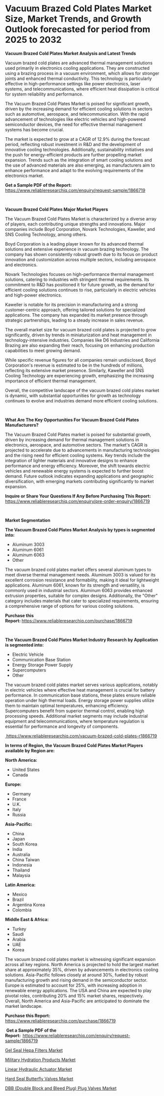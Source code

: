 <p><h1>Vacuum Brazed Cold Plates Market Size, Market Trends, and Growth Outlook forecasted for period from 2025 to 2032</h1></p><p><strong>Vacuum Brazed Cold Plates Market Analysis and Latest Trends</strong></p>
<p><p>Vacuum brazed cold plates are advanced thermal management solutions used primarily in electronics cooling applications. They are constructed using a brazing process in a vacuum environment, which allows for stronger joints and enhanced thermal conductivity. This technology is particularly effective in high-performance settings like power electronics, laser systems, and telecommunications, where efficient heat dissipation is critical for system reliability and performance.</p><p>The Vacuum Brazed Cold Plates Market is poised for significant growth, driven by the increasing demand for efficient cooling solutions in sectors such as automotive, aerospace, and telecommunication. With the rapid advancement of technologies like electric vehicles and high-powered semiconductor devices, the need for effective thermal management systems has become crucial. </p><p>The market is expected to grow at a CAGR of 12.9% during the forecast period, reflecting robust investment in R&D and the development of innovative cooling technologies. Additionally, sustainability initiatives and the push for energy-efficient products are further propelling market expansion. Trends such as the integration of smart cooling solutions and the use of advanced materials are also emerging, as manufacturers aim to enhance performance and adapt to the evolving requirements of the electronics market.</p></p>
<p><strong>Get a Sample PDF of the Report:&nbsp;</strong> <a href="https://www.reliableresearchiq.com/enquiry/request-sample/1866719?utm_campaign=2173&utm_medium=2&utm_source=Github&utm_content=ia&utm_term=31012025&utm_id=vacuum-brazed-cold-plates">https://www.reliableresearchiq.com/enquiry/request-sample/1866719</a></p>
<p>&nbsp;</p>
<p><strong>Vacuum Brazed Cold Plates Major Market Players</strong></p>
<p><p>The Vacuum Brazed Cold Plates Market is characterized by a diverse array of players, each contributing unique strengths and innovations. Major companies include Boyd Corporation, Novark Technologies, Kaweller, and SNS Cooling Technology, among others.</p><p>Boyd Corporation is a leading player known for its advanced thermal solutions and extensive experience in vacuum brazing technology. The company has shown consistently robust growth due to its focus on product innovation and customization across multiple sectors, including aerospace and electronics.</p><p>Novark Technologies focuses on high-performance thermal management solutions, catering to industries with stringent thermal requirements. Its commitment to R&D has positioned it for future growth, as the demand for efficient cooling solutions continues to rise, particularly in electric vehicles and high-power electronics.</p><p>Kaweller is notable for its precision in manufacturing and a strong customer-centric approach, offering tailored solutions for specialized applications. The company has expanded its market presence through strategic partnerships, leading to a steady increase in sales revenue.</p><p>The overall market size for vacuum brazed cold plates is projected to grow significantly, driven by trends in miniaturization and heat management in technology-intensive industries. Companies like D6 Industries and California Brazing are also expanding their reach, focusing on enhancing production capabilities to meet growing demand.</p><p>While specific revenue figures for all companies remain undisclosed, Boyd Corporation's revenue is estimated to be in the hundreds of millions, reflecting its extensive market presence. Similarly, Kaweller and SNS Cooling Technology are experiencing growth, emphasizing the increasing importance of efficient thermal management.</p><p>Overall, the competitive landscape of the vacuum brazed cold plates market is dynamic, with substantial opportunities for growth as technology continues to evolve and industries demand more efficient cooling solutions.</p></p>
<p>&nbsp;</p>
<p><strong>What Are The Key Opportunities For Vacuum Brazed Cold Plates Manufacturers?</strong></p>
<p><p>The Vacuum Brazed Cold Plates market is poised for substantial growth, driven by increasing demand for thermal management solutions in electronics, aerospace, and automotive sectors. The market's CAGR is projected to accelerate due to advancements in manufacturing technologies and the rising need for efficient cooling systems. Key trends include the integration of lighter materials and innovative designs to enhance performance and energy efficiency. Moreover, the shift towards electric vehicles and renewable energy systems is expected to further boost demand. Future outlook indicates expanding applications and geographic diversification, with emerging markets contributing significantly to market expansion.</p></p>
<p><strong>Inquire or Share Your Questions If Any Before Purchasing This Report:</strong> <a href="https://www.reliableresearchiq.com/enquiry/pre-order-enquiry/1866719?utm_campaign=2173&utm_medium=2&utm_source=Github&utm_content=ia&utm_term=31012025&utm_id=vacuum-brazed-cold-plates">https://www.reliableresearchiq.com/enquiry/pre-order-enquiry/1866719</a></p>
<p>&nbsp;</p>
<p><strong>Market Segmentation</strong></p>
<p><strong>The Vacuum Brazed Cold Plates Market Analysis by types is segmented into:</strong></p>
<p><ul><li>Aluminum 3003</li><li>Aluminum 6061</li><li>Aluminum 6063</li><li>Other</li></ul></p>
<p><p>The vacuum brazed cold plates market offers several aluminum types to meet diverse thermal management needs. Aluminum 3003 is valued for its excellent corrosion resistance and formability, making it ideal for lightweight applications. Aluminum 6061, known for its strength and versatility, is commonly used in industrial sectors. Aluminum 6063 provides enhanced extrusion properties, suitable for complex designs. Additionally, the "Other" category includes materials that cater to specialized requirements, ensuring a comprehensive range of options for various cooling solutions.</p></p>
<p><strong>Purchase this Report:&nbsp;</strong><a href="https://www.reliableresearchiq.com/purchase/1866719?utm_campaign=2173&utm_medium=2&utm_source=Github&utm_content=ia&utm_term=31012025&utm_id=vacuum-brazed-cold-plates">https://www.reliableresearchiq.com/purchase/1866719</a></p>
<p>&nbsp;</p>
<p><strong>The Vacuum Brazed Cold Plates Market Industry Research by Application is segmented into:</strong></p>
<p><ul><li>Electric Vehicle</li><li>Communication Base Station</li><li>Energy Storage Power Supply</li><li>Supercomputers</li><li>Other</li></ul></p>
<p><p>The vacuum brazed cold plates market serves various applications, notably in electric vehicles where effective heat management is crucial for battery performance. In communication base stations, these plates ensure reliable operation under high thermal loads. Energy storage power supplies utilize them to maintain optimal temperatures, enhancing efficiency. Supercomputers benefit from superior thermal control, enabling high processing speeds. Additional market segments may include industrial equipment and telecommunications, where temperature regulation is essential for performance and longevity of components.</p></p>
<p><a href="https://www.reliableresearchiq.com/vacuum-brazed-cold-plates-r1866719?utm_campaign=2173&utm_medium=2&utm_source=Github&utm_content=ia&utm_term=31012025&utm_id=vacuum-brazed-cold-plates">&nbsp;https://www.reliableresearchiq.com/vacuum-brazed-cold-plates-r1866719</a></p>
<p><strong>In terms of Region, the Vacuum Brazed Cold Plates Market Players available by Region are:</strong></p>
<p>
    <p> <strong> North America: </strong>
        <ul>
            <li>United States</li>
            <li>Canada</li>
        </ul>
        </p> 
    <p> <strong> Europe: </strong>
        <ul>
            <li>Germany</li>
            <li>France</li>
            <li>U.K.</li>
            <li>Italy</li>
            <li>Russia</li>
        </ul>
        </p> 
    <p> <strong> Asia-Pacific: </strong>
        <ul>
            <li>China</li>
            <li>Japan</li>
            <li>South Korea</li>
            <li>India</li>
            <li>Australia</li>
            <li>China Taiwan</li>
            <li>Indonesia</li>
            <li>Thailand</li>
            <li>Malaysia</li>
        </ul>
        </p> 
    <p> <strong> Latin America: </strong>
        <ul>
            <li>Mexico</li>
            <li>Brazil</li>
            <li>Argentina Korea</li>
            <li>Colombia</li>
        </ul>
        </p> 
    <p> <strong> Middle East & Africa: </strong>
        <ul>
            <li>Turkey</li>
            <li>Saudi</li>
            <li>Arabia</li>
            <li>UAE</li>
            <li>Korea</li>
        </ul>
    </p>
    </p>
<p><p>The vacuum brazed cold plates market is witnessing significant expansion across all key regions. North America is projected to hold the largest market share at approximately 35%, driven by advancements in electronics cooling solutions. Asia-Pacific follows closely at around 30%, fueled by robust manufacturing growth and rising demand in the semiconductor sector. Europe is estimated to account for 25%, with increasing adoption in renewable energy applications. The USA and China are expected to play pivotal roles, contributing 20% and 15% market shares, respectively. Overall, North America and Asia-Pacific are anticipated to dominate the market landscape.</p></p>
<p><strong>Purchase this Report: </strong><a href="https://www.reliableresearchiq.com/purchase/1866719?utm_campaign=2173&utm_medium=2&utm_source=Github&utm_content=ia&utm_term=31012025&utm_id=vacuum-brazed-cold-plates">https://www.reliableresearchiq.com/purchase/1866719</a></p>
<p>&nbsp;<strong>Get a Sample PDF of the Report:&nbsp;&nbsp;</strong><a href="https://www.reliableresearchiq.com/enquiry/request-sample/1866719?utm_campaign=2173&utm_medium=2&utm_source=Github&utm_content=ia&utm_term=31012025&utm_id=vacuum-brazed-cold-plates">https://www.reliableresearchiq.com/enquiry/request-sample/1866719</a></p>
<p><strong></strong></p>
<p><p><a href="https://www.linkedin.com/pulse/gel-seal-hepa-filters-market-growth-outlook-projected-cagr-136-yjz2c?utm_campaign=2173&utm_medium=2&utm_source=Github&utm_content=ia&utm_term=31012025&utm_id=vacuum-brazed-cold-plates">Gel Seal Hepa Filters Market</a></p><p><a href="https://www.linkedin.com/pulse/military-hydration-products-market-analysis-report-provides-nkote?utm_campaign=2173&utm_medium=2&utm_source=Github&utm_content=ia&utm_term=31012025&utm_id=vacuum-brazed-cold-plates">Military Hydration Products Market</a></p><p><a href="https://www.linkedin.com/pulse/projected-growth-linear-hydraulic-actuator-market-2025-2032-x0vec?utm_campaign=2173&utm_medium=2&utm_source=Github&utm_content=ia&utm_term=31012025&utm_id=vacuum-brazed-cold-plates">Linear Hydraulic Actuator Market</a></p><p><a href="https://www.linkedin.com/pulse/whats-powering-hard-seal-butterfly-valves-market-growth-kcspf?utm_campaign=2173&utm_medium=2&utm_source=Github&utm_content=ia&utm_term=31012025&utm_id=vacuum-brazed-cold-plates">Hard Seal Butterfly Valves Market</a></p><p><a href="https://www.linkedin.com/pulse/comprehensive-evaluation-dbb-double-block-bleed-plug-valves-jkqpf?utm_campaign=2173&utm_medium=2&utm_source=Github&utm_content=ia&utm_term=31012025&utm_id=vacuum-brazed-cold-plates">DBB (Double Block and Bleed Plug) Plug Valves Market</a></p></p>